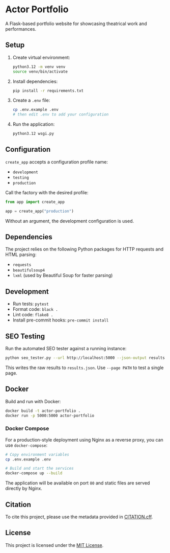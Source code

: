 # Actor Portfolio

A Flask-based portfolio website for showcasing theatrical work and performances.

## Setup

1. Create virtual environment:
   ```bash
   python3.12 -m venv venv
   source venv/bin/activate
   ```

2. Install dependencies:
   ```bash
   pip install -r requirements.txt
   ```

3. Create a `.env` file:
   ```bash
   cp .env.example .env
   # then edit .env to add your configuration
   ```

4. Run the application:
   ```bash
   python3.12 wsgi.py
   ```

## Configuration

`create_app` accepts a configuration profile name:

- `development`
- `testing`
- `production`

Call the factory with the desired profile:

```python
from app import create_app

app = create_app("production")
```

Without an argument, the development configuration is used.

## Dependencies

The project relies on the following Python packages for HTTP requests and HTML parsing:

- `requests`
- `beautifulsoup4`
- `lxml` (used by Beautiful Soup for faster parsing)

## Development

- Run tests: `pytest`
- Format code: `black .`
- Lint code: `flake8 .`
- Install pre-commit hooks: `pre-commit install`

## SEO Testing

Run the automated SEO tester against a running instance:

```bash
python seo_tester.py --url http://localhost:5000 --json-output results.json
```

This writes the raw results to `results.json`. Use `--page PATH` to test a
single page.

## Docker

Build and run with Docker:
```bash
docker build -t actor-portfolio .
docker run -p 5000:5000 actor-portfolio
```

### Docker Compose

For a production-style deployment using Nginx as a reverse proxy, you can use
`docker-compose`:

```bash
# Copy environment variables
cp .env.example .env

# Build and start the services
docker-compose up --build
```

The application will be available on port `80` and static files are served
directly by Nginx.

## Citation

To cite this project, please use the metadata provided in [CITATION.cff](CITATION.cff).

## License

This project is licensed under the [MIT License](LICENSE).
